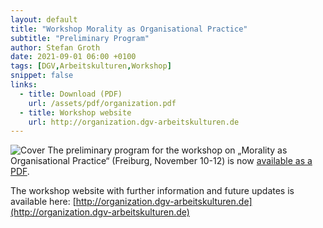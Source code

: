 ```yaml
---
layout: default
title: "Workshop Morality as Organisational Practice"
subtitle: "Preliminary Program"
author: Stefan Groth
date: 2021-09-01 06:00 +0100
tags: [DGV,Arbeitskulturen,Workshop]
snippet: false
links:
  - title: Download (PDF)
    url: /assets/pdf/organization.pdf
  - title: Workshop website
    url: http://organization.dgv-arbeitskulturen.de
---
```

![Cover](/assets/img/morality.png "Program Flyer")
The preliminary program for the workshop on „Morality as Organisational Practice“ (Freiburg, November 10-12) is now [available as a PDF](/assets/pdf/organization.pdf).

The workshop website with further information and future updates is available here: [http://organization.dgv-arbeitskulturen.de](http://organization.dgv-arbeitskulturen.de)